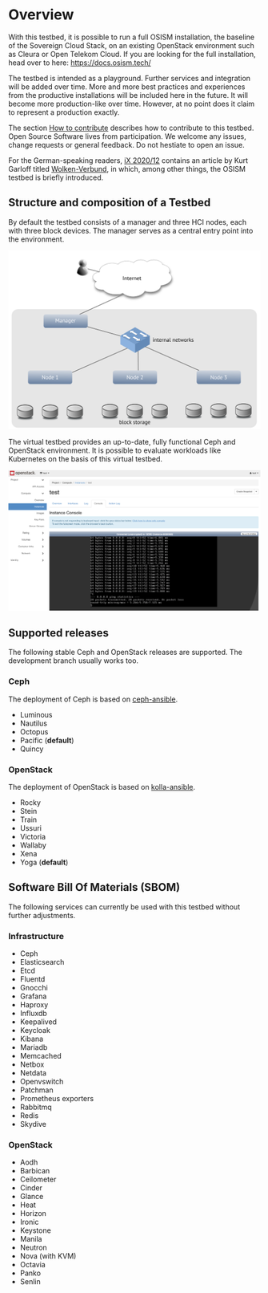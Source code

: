 # Overview

<!---**ToDo**: Image/Map SCS context-->

With this testbed, it is possible to run a full OSISM installation, the baseline of the Sovereign Cloud Stack, on an existing
OpenStack environment such as Cleura or Open Telekom Cloud. If you are looking for the full installation, head over to here:
<https://docs.osism.tech/>

The testbed is intended as a playground. Further services and integration will be added over time. More and more best practices
and experiences from the productive installations will be included here in the future. It will become more production-like over
time. However, at no point does it claim to represent a production exactly.

The section [How to contribute](/contributing.md) describes how to contribute to this testbed. Open Source Software lives from
participation. We welcome any issues, change requests or general feedback. Do not hestiate to open an issue.

For the German-speaking readers, [iX 2020/12](https://www.osism.tech/files/ix.2020.12.048_059.pdf_kiosk.pdf) contains an article
by Kurt Garloff titled [Wolken-Verbund](https://www.osism.tech/files/ix.2020.12.048_059.pdf_kiosk.pdf), in which, among other
things, the OSISM testbed is briefly introduced.

## Structure and composition of a Testbed

By default the testbed consists of a manager and three HCI nodes, each with three block devices.
The manager serves as a central entry point into the environment.

![Overview](/images/overview.png)

The virtual testbed provides an up-to-date, fully functional Ceph and OpenStack environment. It is possible to evaluate
workloads like Kubernetes on the basis of this virtual testbed.

![Horizon](/images/horizon.png)

## Supported releases

The following stable Ceph and OpenStack releases are supported. The development branch usually works too.

### Ceph

The deployment of Ceph is based on [ceph-ansible](https://github.com/ceph/ceph-ansible).

* Luminous
* Nautilus
* Octopus
* Pacific (**default**)
* Quincy

### OpenStack

The deployment of OpenStack is based on [kolla-ansible](https://opendev.org/openstack/kolla-ansible).

* Rocky
* Stein
* Train
* Ussuri
* Victoria
* Wallaby
* Xena
* Yoga (**default**)

## Software Bill Of Materials (SBOM)

The following services can currently be used with this testbed without further adjustments.

### Infrastructure

* Ceph
* Elasticsearch
* Etcd
* Fluentd
* Gnocchi
* Grafana
* Haproxy
* Influxdb
* Keepalived
* Keycloak
* Kibana
* Mariadb
* Memcached
* Netbox
* Netdata
* Openvswitch
* Patchman
* Prometheus exporters
* Rabbitmq
* Redis
* Skydive

### OpenStack

* Aodh
* Barbican
* Ceilometer
* Cinder
* Glance
* Heat
* Horizon
* Ironic
* Keystone
* Manila
* Neutron
* Nova (with KVM)
* Octavia
* Panko
* Senlin
